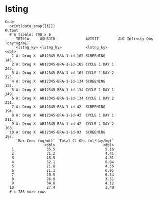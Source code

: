 # lsting

    Code
      print(data_snap[[i]])
    Output
      # A tibble: 798 x 6
         TRT01A     USUBJID              AVISIT        `AUC Infinity Obs (day*ug/mL)`
         <lstng_ky> <lstng_ky>           <lstng_ky>                             <dbl>
       1 A: Drug X  AB12345-BRA-1-id-105 SCREENING                               145.
       2 A: Drug X  AB12345-BRA-1-id-105 CYCLE 1 DAY 1                           246.
       3 A: Drug X  AB12345-BRA-1-id-105 CYCLE 1 DAY 2                           225.
       4 A: Drug X  AB12345-BRA-1-id-134 SCREENING                               157.
       5 A: Drug X  AB12345-BRA-1-id-134 CYCLE 1 DAY 1                           249.
       6 A: Drug X  AB12345-BRA-1-id-134 CYCLE 1 DAY 2                           231.
       7 A: Drug X  AB12345-BRA-1-id-42  SCREENING                               194.
       8 A: Drug X  AB12345-BRA-1-id-42  CYCLE 1 DAY 1                           211.
       9 A: Drug X  AB12345-BRA-1-id-42  CYCLE 1 DAY 2                           168.
      10 A: Drug X  AB12345-BRA-1-id-93  SCREENING                               187.
         `Max Conc (ug/mL)` `Total CL Obs (ml/day/kg)`
                      <dbl>                      <dbl>
       1               35.5                       5.16
       2               31.2                       4.41
       3               43.5                       4.81
       4               32.1                       6.04
       5               21.8                       4.56
       6               21.1                       6.95
       7               20.5                       6.34
       8               26.8                       3.51
       9               34.8                       4.12
      10               27.4                       3.40
      # i 788 more rows


